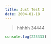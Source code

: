 ```yaml
---
title: Just Test 3
date: 2004-01-18
---
```


> hhhhh 34444

```js
console.log(223333)
```
